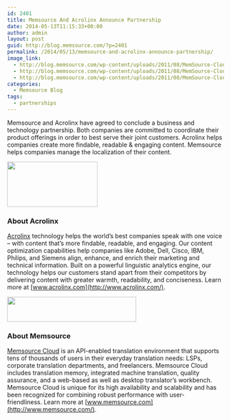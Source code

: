 ```yaml
---
id: 2401
title: Memsource And Acrolinx Announce Partnership
date: 2014-05-13T11:15:33+00:00
author: admin
layout: post
guid: http://blog.memsource.com/?p=2401
permalink: /2014/05/13/memsource-and-acrolinx-announce-partnership/
image_link:
  - http://blog.memsource.com/wp-content/uploads/2011/08/MemSource-Cloud.png
  - http://blog.memsource.com/wp-content/uploads/2011/08/MemSource-Cloud.png
  - http://blog.memsource.com/wp-content/uploads/2011/08/MemSource-Cloud.png
categories:
  - Memsource Blog
tags:
  - partnerships
---
```

Memsource and Acrolinx have agreed to conclude a business and technology partnership. Both companies are committed to coordinate their product offerings in order to best serve their joint customers. Acrolinx helps companies create more findable, readable & engaging content. Memsource helps companies manage the localization of their content.<!--more-->

[<img class="alignnone  wp-image-2402" title="Acrolinx logo" src="/wp-content/uploads/2014/05/Acrolinx_logo_with_Claim400x200-300x150.jpg" alt="" width="210" height="105" />](http://www.acrolinx.com/)

### About Acrolinx

[Acrolinx](http://www.acrolinx.com/) technology helps the world’s best companies speak with one voice – with content that’s more findable, readable, and engaging. Our content optimization capabilities help companies like Adobe, Dell, Cisco, IBM, Philips, and Siemens align, enhance, and enrich their marketing and technical information. Built on a powerful linguistic analytics engine, our technology helps our customers stand apart from their competitors by delivering content with greater warmth, readability, and conciseness. Learn more at [www.acrolinx.com](http://www.acrolinx.com/).

[<img class="alignnone size-medium wp-image-2405" title="Memsource Logo" src="/wp-content/uploads/2014/05/memsource-logo-400x78-300x58.png" alt="" width="300" height="58" />](http://www.memsource.com/)

### About Memsource

[Memsource Cloud](http://www.memsource.com/) is an API-enabled translation environment that supports tens of thousands of users in their everyday translation needs: LSPs, corporate translation departments, and freelancers. Memsource Cloud includes translation memory, integrated machine translation, quality assurance, and a web-based as well as desktop translator&#8217;s workbench. Memsource Cloud is unique for its high availability and scalability and has been recognized for combining robust performance with user-friendliness. Learn more at [www.memsource.com](http://www.memsource.com/).